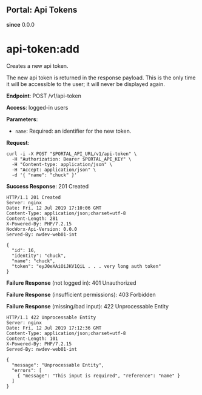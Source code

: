 Portal: Api Tokens
------------------

**since** 0.0.0

api-token:add
=============

Creates a new api token.

The new api token is returned in the response payload. This is the only time it will be accessible to the user; it will never be displayed again.

**Endpoint**:  POST /v1/api-token

**Access**: logged-in users

**Parameters**:
- `name`: Required: an identifier for the new token.

**Request**:
```
curl -i -X POST "$PORTAL_API_URL/v1/api-token" \
  -H "Authorization: Bearer $PORTAL_API_KEY" \
  -H "Content-type: application/json" \
  -H "Accept: application/json" \
  -d '{ "name": "chuck" }'
```

**Success Response**: 201 Created
```
HTTP/1.1 201 Created
Server: nginx
Date: Fri, 12 Jul 2019 17:10:06 GMT
Content-Type: application/json;charset=utf-8
Content-Length: 281
X-Powered-By: PHP/7.2.15
NocWorx-Api-Version: 0.0.0
Served-By: nwdev-web01-int

{
  "id": 16,
  "identity": "chuck",
  "name": "chuck",
  "token": "eyJ0eXAiOiJKV1QiL . . . very long auth token"
}
```

**Failure Response** (not logged in): 401 Unauthorized

**Failure Response** (insufficient permissions): 403 Forbidden

**Failure Response** (missing/bad input): 422 Unprocessable Entity
```
HTTP/1.1 422 Unprocessable Entity
Server: nginx
Date: Fri, 12 Jul 2019 17:12:36 GMT
Content-Type: application/json;charset=utf-8
Content-Length: 101
X-Powered-By: PHP/7.2.15
Served-By: nwdev-web01-int

{
  "message": "Unprocessable Entity",
  "errors": [
    { "message": "This input is required", "reference": "name" }
  ]
}
```
